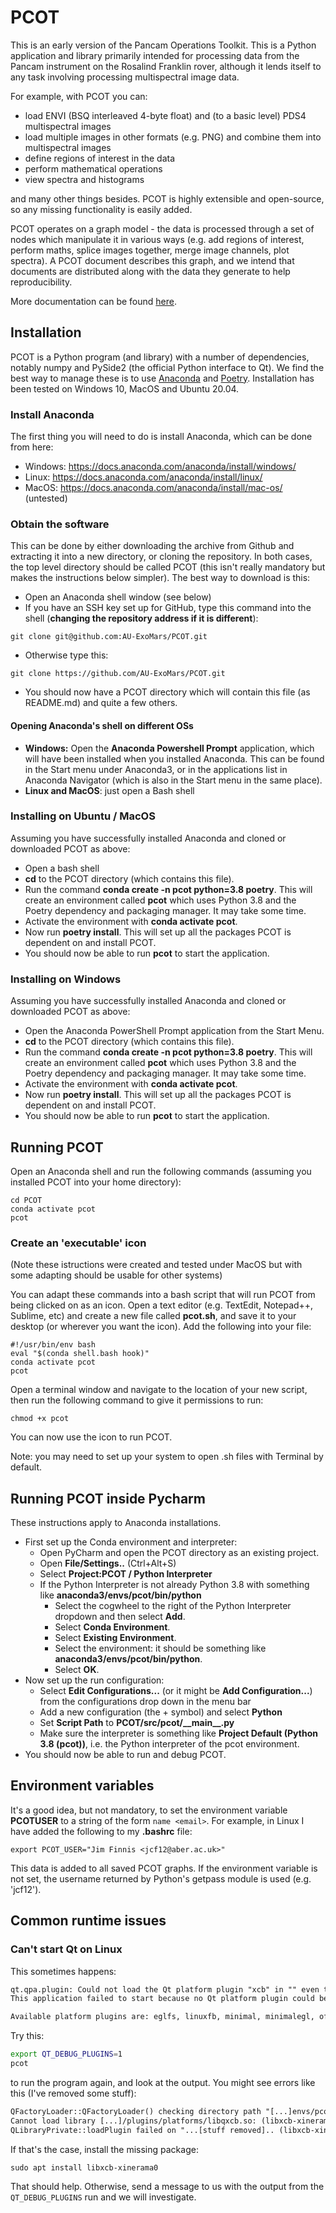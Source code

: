 # PCOT

This is an early version of the Pancam Operations Toolkit. This is
a Python application and library primarily intended for 
processing data from the Pancam
instrument on the Rosalind Franklin rover, although it lends itself
to any task involving processing multispectral image data.

For example, with PCOT you can:
* load ENVI (BSQ interleaved 4-byte float) and (to a basic level) PDS4 multispectral images
* load multiple images in other formats (e.g. PNG) and combine them into
multispectral images
* define regions of interest in the data
* perform mathematical operations
* view spectra and histograms

and many other things besides. PCOT is highly extensible and open-source,
so any missing functionality is easily added.

PCOT operates on a graph model - the data is processed through a set of nodes
which manipulate it in various ways (e.g. add regions of interest, perform
maths, splice images together, merge image channels, plot spectra). A PCOT
document describes this graph, and we
intend that documents are distributed along with the data they generate
to help reproducibility.

More documentation can be found [here](https://www.docs.pale.org/pcot/).

## Installation

PCOT is a Python program (and library) with a number of dependencies,
notably numpy and PySide2 (the official Python interface to Qt).
We find the best way to manage these is to use
[Anaconda](https://anaconda.com/)
and
[Poetry](https://python-poetry.org/).
Installation has been tested on Windows 10,
MacOS and Ubuntu 20.04.

### Install Anaconda
The first thing you will need to do is install Anaconda, which can be done from here:

* Windows: https://docs.anaconda.com/anaconda/install/windows/
* Linux: https://docs.anaconda.com/anaconda/install/linux/
* MacOS: https://docs.anaconda.com/anaconda/install/mac-os/ (untested)

### Obtain the software

This can be done by
either downloading the archive from Github and extracting it into a new
directory,
or cloning the repository. In both cases, the top level directory should be
called
PCOT (this isn't really mandatory but makes the instructions below simpler).
The best way to download is this:

* Open an Anaconda shell window (see below)  
* If you have an SSH key set up for GitHub, type this command into the shell
(**changing the repository address if it is different**):
```shell
git clone git@github.com:AU-ExoMars/PCOT.git
```
* Otherwise type this:
```shell
git clone https://github.com/AU-ExoMars/PCOT.git
```
* You should now have a PCOT directory which will contain this file (as README.md)
and quite a few others.

#### Opening Anaconda's shell on different OSs
* **Windows:** Open the **Anaconda Powershell Prompt** application, which will have been installed when you
installed Anaconda. This can be found in the Start menu under Anaconda3,
or in the applications list in Anaconda Navigator (which is also in the Start
menu in the same place).
* **Linux and MacOS**: just open a Bash shell  

### Installing on Ubuntu / MacOS
Assuming you have successfully installed Anaconda and cloned or downloaded
PCOT as above:

* Open a bash shell
* **cd** to the PCOT directory (which contains this file).
* Run the command **conda create -n pcot python=3.8 poetry**.
This will create an environment called **pcot** which uses Python 3.8 and
the Poetry dependency and packaging manager. It may take some time.
* Activate the environment with **conda activate pcot**.
* Now run **poetry install**. This will set up all the packages PCOT is
dependent on and install PCOT.
* You should now be able to run **pcot** to start the application.

### Installing on Windows
Assuming you have successfully installed Anaconda and cloned or downloaded PCOT as above:

* Open the Anaconda PowerShell Prompt application from the Start Menu.
* **cd** to the PCOT directory (which contains this file).
* Run the command **conda create -n pcot python=3.8 poetry**.
This will create an environment called **pcot** which uses Python 3.8 and the Poetry dependency
and packaging manager. It may take some time.
* Activate the environment with **conda activate pcot**.
* Now run **poetry install**. This will set up all the packages PCOT is dependent on and install
PCOT.
* You should now be able to run **pcot** to start the application.


## Running PCOT
Open an Anaconda shell and run the following commands (assuming you installed PCOT into your home directory):
```shell
cd PCOT
conda activate pcot
pcot
```

### Create an 'executable' icon
(Note these istructions were created and tested under MacOS but with some adapting should be usable for other systems)

You can adapt these commands into a bash script that will run PCOT from being clicked on as an icon. Open a text editor (e.g. TextEdit, Notepad++, Sublime, etc) and create a new file called **pcot.sh**, and save it to your desktop (or wherever you want the icon). Add the following into your file:
```shell
#!/usr/bin/env bash
eval "$(conda shell.bash hook)"
conda activate pcot
pcot
```
Open a terminal window and navigate to the location of your new script, then run the following command to give it permissions to run:
```shell
chmod +x pcot
```

You can now use the icon to run PCOT.

Note: you may need to set up your system to open .sh files with Terminal by default.

## Running PCOT inside Pycharm
These instructions apply to Anaconda installations.

* First set up the Conda environment and interpreter:
    * Open PyCharm and open the PCOT directory as an existing project.
    * Open **File/Settings..** (Ctrl+Alt+S)
    * Select **Project:PCOT / Python Interpreter**
    * If the Python Interpreter is not already Python 3.8 with something like **anaconda3/envs/pcot/bin/python**
        * Select the cogwheel to the right of the Python Interpreter dropdown and then select  **Add**.
        * Select **Conda Environment**.
        * Select **Existing Environment**.
        * Select the environment: it should be something like **anaconda3/envs/pcot/bin/python**.
        * Select **OK**.
* Now set up the run configuration:
    * Select **Edit Configurations...** (or it might be **Add Configuration...**) from the configurations drop down in the menu bar
    * Add a new configuration (the + symbol) and select **Python**
    * Set **Script Path** to **PCOT/src/pcot/\_\_main\_\_.py**
    * Make sure the interpreter is something like **Project Default (Python 3.8 (pcot))**, i.e. the Python interpreter of the pcot environment.
* You should now be able to run and debug PCOT.

## Environment variables

It's a good idea, but not mandatory, to set the environment variable
**PCOTUSER** to a string of the form ```name <email>```. For example,
in Linux I have added the following to my **.bashrc** file:
```
export PCOT_USER="Jim Finnis <jcf12@aber.ac.uk>"
```
This data is added to all saved PCOT graphs. If the environment variable
is not set, the username returned by Python's getpass module is used
(e.g. 'jcf12').

## Common runtime issues

### Can't start Qt on Linux

This sometimes happens:
```txt
qt.qpa.plugin: Could not load the Qt platform plugin "xcb" in "" even though it was found.
This application failed to start because no Qt platform plugin could be initialized. Reinstalling the application may fix this problem.

Available platform plugins are: eglfs, linuxfb, minimal, minimalegl, offscreen, vnc, wayland-egl, wayland, wayland-xcomposite-egl, wayland-xcomposite-glx, webgl, xcb.

```
Try this:
```bash
export QT_DEBUG_PLUGINS=1
pcot
```
to run the program again, and look at the output.
You might see errors like this (I've removed some stuff):
```txt
QFactoryLoader::QFactoryLoader() checking directory path "[...]envs/pcot/bin/platforms" ...
Cannot load library [...]/plugins/platforms/libqxcb.so: (libxcb-xinerama.so.0: cannot open shared object file: No such file or directory)
QLibraryPrivate::loadPlugin failed on "...[stuff removed].. (libxcb-xinerama.so.0: cannot open shared object file: No such file or directory)"
```
If that's the case, install the missing package:
```
sudo apt install libxcb-xinerama0
```
That should help. Otherwise, send a message to us with the output from the ```QT_DEBUG_PLUGINS``` run and we will investigate.
